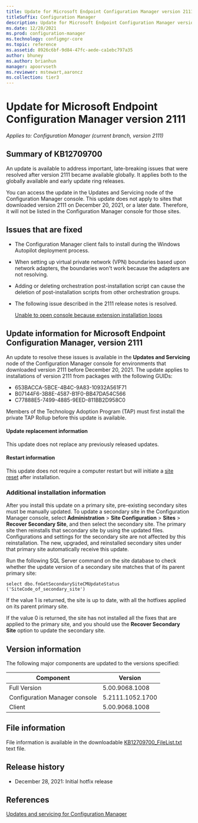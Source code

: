 ```yaml
---
title: Update for Microsoft Endpoint Configuration Manager version 2111
titleSuffix: Configuration Manager
description: Update for Microsoft Endpoint Configuration Manager version 2111
ms.date: 12/28/2021
ms.prod: configuration-manager
ms.technology: configmgr-core
ms.topic: reference
ms.assetid: 8926c6bf-9d84-47fc-aede-ca1ebc797a35
author: bhuney
ms.author: brianhun
manager: apoorvseth
ms.reviewer: mstewart,aaroncz 
ms.collection: tier3
---
```

# Update for Microsoft Endpoint Configuration Manager version 2111

*Applies to: Configuration Manager (current branch, version 2111)*

## Summary of KB12709700
An update is available to address important, late-breaking issues that were resolved after version 2111 became available globally. It applies both to the globally available and early update ring releases.

You can access the update in the Updates and Servicing node of the Configuration Manager console.
This update does not apply to sites that downloaded version 2111 on December 20, 2021, or a later date.
Therefore, it will not be listed in the Configuration Manager console for those sites.

## Issues that are fixed

<!-- 12668507 -->
- The Configuration Manager client fails to install during the Windows Autopilot deployment process.

<!-- 12692152 -->
- When setting up virtual private network (VPN) boundaries based upon network adapters, the boundaries won't work because the adapters are not resolving.

<!-- 12683956 -->
- Adding or deleting orchestration post-installation script can cause the deletion of post-installation scripts from other orchestration groups.

<!-- 12868458 -->
- The following issue described in the 2111 release notes is resolved.

   [Unable to open console because extension installation loops](../../core/servers/deploy/install/release-notes.md#unable-to-open-console-because-extension-installation-loops)

## Update information for Microsoft Endpoint Configuration Manager, version 2111
An update to resolve these issues is available in the **Updates and Servicing** node of the Configuration Manager console for environments that downloaded version 2111 before December 20, 2021. 
The update applies to installations of version 2111 from packages with the following GUIDs:
   - 653BACCA-5BCE-4B4C-9A83-10932A561F71 
   - B07144F6-3B8E-4587-B1F0-BB47DA54C566
   - C77888E5-7499-4885-9EED-811BB2D958C0

Members of the Technology Adoption Program (TAP) must first install the private TAP Rollup before this update is available.

#### Update replacement information
This update does not replace any previously released updates.

#### Restart information
This update does not require a computer restart but will initiate a [site reset](../../core/servers/manage/modify-your-infrastructure.md#bkmk_reset) after installation.

### Additional installation information
After you install this update on a primary site, pre-existing secondary sites must be manually updated. To update a secondary site in the Configuration Manager console, select **Administration** > **Site Configuration** > **Sites** >  **Recover Secondary Site**, and then select the secondary site. The primary site then reinstalls that secondary site by using the updated files. Configurations and settings for the secondary site are not affected by this reinstallation. The new, upgraded, and reinstalled secondary sites under that primary site automatically receive this update.

Run the following SQL Server command on the site database to check whether the update version of a secondary site matches that of its parent primary site:
   ```code
   select dbo.fnGetSecondarySiteCMUpdateStatus ('SiteCode_of_secondary_site')
   ```
If the value 1 is returned, the site is up to date, with all the hotfixes applied on its parent primary site.

If the value 0 is returned, the site has not installed all the fixes that are applied to the primary site, and you should use the **Recover Secondary Site** option to update the secondary site.

## Version information
The following major components are updated to the versions specified:

|Component |Version |
|---|---|
| Full Version | 5.00.9068.1008 |
| Configuration Manager console | 5.2111.1052.1700 |
| Client | 5.00.9068.1008 |

## File information
File information is available in the downloadable [KB12709700_FileList.txt](https://aka.ms/KB12709700_FileList) text file.

## Release history
- December 28, 2021: Initial hotfix release

## References
[Updates and servicing for Configuration Manager](../../core/servers/manage/updates.md)